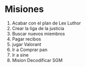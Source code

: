 # Misiones

1. Acabar con el plan de Lex Luthor
2. Crear la liga de la justicia
3. Buscar nuevos miembros
4. Pagar recibos
5. jugar Valorant
6. Ir a Comprar pan
7. Ir a sine
8. Mision Decodificar SGM
